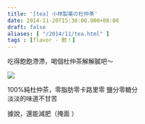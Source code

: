 ```yaml
---
title: '[tea] 小林製薬の杜仲茶'
date: 2014-11-20T15:30:00.000+08:00
draft: false
aliases: [ "/2014/11/tea.html" ]
tags : [flavor - 飲！]
---
```


吃得飽飽滯滯，喝個杜仲茶解解膩吧～  

![](/images/kobayashitochucha.jpg)

100%純杜仲茶，零脂肪零卡路里零 鹽分零糖分  
淡淡的味道不甘苦  
  
據說，還能減肥（掩面 ）
